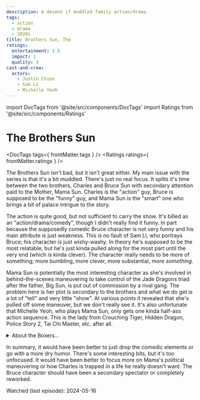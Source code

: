 ```yaml
---
description: A decent if muddled family action/drama.
tags:
  - action
  - drama
  - 2020s
title: Brothers Sun, The
ratings:
  entertainment: 2.5
  impact: 1
  quality: 3
cast-and-crew:
  actors:
    - Justin Chien
    - Sam Li
    - Michelle Yeoh
---
```

import DocTags from '@site/src/components/DocTags'
import Ratings from '@site/src/components/Ratings'

# The Brothers Sun

<DocTags tags={ frontMatter.tags } />
<Ratings ratings={ frontMatter.ratings } />

The Brothers Sun isn't bad, but it isn't great either. My main issue with the series is that it's a bit muddled. There's just no real focus. It splits it's time between the two brothers, Charles and Bruce Sun with secondary attention paid to the Mother, Mama Sun. Charles is the "action" guy, Bruce is supposed to be the "funny" guy, and Mama Sun is the "smart" one who brings a bit of palace intrigue to the story.

The action is quite good, but not sufficient to carry the show. It's billed as an "action/drama/comedy", though I didn't really find it funny. In part because the supposedly comedic Bruce character is not very funny and his main attribute is just weakness. This is no fault of Sam Li, who portrays Bruce; his character is just wishy-washy. In theory he's supposed to be the most relatable, but he's just kinda pulled along for the most part until the very end (which _is_ kinda clever). The character really needs to be more of something; more bumbling, more clever, more substantial, more _something_.

Mama Sun is potentially the most interesting character as she's involved in behind-the-scenes maneuvering to take control of the Jade Dragons triad after the father, Big Sun, is put out of commission by a rival gang. The problem here is her plot is secondary to the brothers and what we do get is a lot of "tell" and very little "show". At various points it revealed that she's pulled off some maneuver, but we don't really see it. It's also unfortunate that Michelle Yeoh, who plays Mama Sun, only gets one kinda half-ass action sequence. This is the lady from Crouching Tiger, Hidden Dragon, Police Story 2, Tai Chi Master, etc. after all.

<details className="moderate-spoiler">
  <summary>About the Boxers...</summary>

So, the boxers are this righteous counter-gang who fight against the evil triads, right? Like, they're violent and they threaten Bruce, but from everything we see, they are essentially the good guys in all this. It's just weird to have this other, highly sympathetic semi-protagonist (again, unfocused) thrown into the mix at the very end, only to have them all brutally killed. It would have made sense if Charles and Mama were set up as anti-heroes, but it's written like we're supposed to overlook the fact that the Suns are bad people... except then we're reminded that they have innocent blood on their hands? It just doesn't make any sense. A non-triad rival gang would have made a lot more sense.

</details>

In summary, it would have been better to just drop the comedic elements or go with a more dry humor. There's some interesting bits, but it's too unfocused. It would have been better to focus more on Mama's political maneuvering or how Charles is trapped in a life he really doesn't want. The Bruce character should have been a secondary spectator or completely reworked.

Watched (last episode): 2024-05-16
